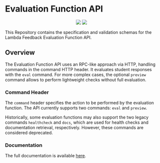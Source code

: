 # Evaluation Function API

<div style="text-align:center" align="center">
 <img src="https://github.com/lambda-feedback/evaluation-function-api/actions/workflows/openapi_docs.yml/badge.svg?branch=main" />
 <a href="https://lambda-feedback.github.io/evaluation-function-api/">
    <img src="https://img.shields.io/badge/Docs-OpenAPI-blue?logo=github&labelColor=24292E"/>
 </a>
</div>

This Repository contains the specification and validation schemas for the
Lambda Feedback Evaluation Function API.

## Overview

The Evaluation Function API uses an RPC-like approach via HTTP, handling commands in the command HTTP header. It evaluates student responses with the `eval` command. For more complex cases, the optional `preview` command allows to perform lightweight checks without full evaluation.

### Command Header

The `command` header specifies the action to be performed by the evaluation function. The API currently supports two commands: `eval` and `preview`.

Historically, some evaluation functions may also support the two legacy commands `healthcheck` and `docs`, which are used for health checks and documentation retrieval, respectively. However, these commands are considered deprecated.

### Documentation

The full documentation is available [here](https://lambda-feedback.github.io/evaluation-function-api/).
